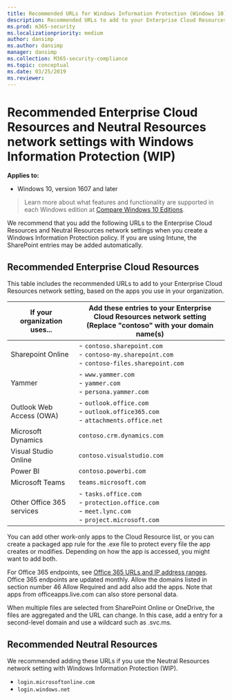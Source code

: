 ```yaml
---
title: Recommended URLs for Windows Information Protection (Windows 10)
description: Recommended URLs to add to your Enterprise Cloud Resources and Neutral Resources network settings, when used with Windows Information Protection (WIP).
ms.prod: m365-security
ms.localizationpriority: medium
author: dansimp
ms.author: dansimp
manager: dansimp
ms.collection: M365-security-compliance
ms.topic: conceptual
ms.date: 03/25/2019
ms.reviewer: 
---
```


# Recommended Enterprise Cloud Resources and Neutral Resources network settings with Windows Information Protection (WIP)

**Applies to:**

- Windows 10, version 1607 and later

>Learn more about what features and functionality are supported in each Windows edition at [Compare Windows 10 Editions](https://www.microsoft.com/WindowsForBusiness/Compare).

We recommend that you add the following URLs to the Enterprise Cloud Resources and Neutral Resources network settings when you create a Windows Information Protection policy. If you are using Intune, the SharePoint entries may be added automatically. 

## Recommended Enterprise Cloud Resources

This table includes the recommended URLs to add to your Enterprise Cloud Resources network setting, based on the apps you use in your organization.

|If your organization uses... |Add these entries to your Enterprise Cloud Resources network setting<br>(Replace "contoso" with your domain name(s)|
|-----------------------------|---------------------------------------------------------------------|
|Sharepoint Online |- `contoso.sharepoint.com`<br/>- `contoso-my.sharepoint.com`<br/>- `contoso-files.sharepoint.com` |
|Yammer |- `www.yammer.com`<br/>- `yammer.com`<br/>- `persona.yammer.com` |
|Outlook Web Access (OWA) |- `outlook.office.com`<br/>- `outlook.office365.com`<br/>- `attachments.office.net` |
|Microsoft Dynamics |`contoso.crm.dynamics.com` |
|Visual Studio Online |`contoso.visualstudio.com` |
|Power BI |`contoso.powerbi.com` |
|Microsoft Teams |`teams.microsoft.com` |
|Other Office 365 services |- `tasks.office.com`<br/>- `protection.office.com`<br/>- `meet.lync.com`<br/>- `project.microsoft.com` |

You can add other work-only apps to the Cloud Resource list, or you can create a packaged app rule for the .exe file to protect every file the app creates or modifies. Depending on how the app is accessed, you might want to add both.

For Office 365 endpoints, see [Office 365 URLs and IP address ranges](/office365/enterprise/urls-and-ip-address-ranges). 
Office 365 endpoints are updated monthly. 
Allow the domains listed in section number 46 Allow Required and add also add the apps. 
Note that apps from officeapps.live.com can also store personal data. 

When multiple files are selected from SharePoint Online or OneDrive, the files are aggregated and the URL can change. In this case, add a entry for a second-level domain and use a wildcard such as .svc.ms. 


## Recommended Neutral Resources
We recommended adding these URLs if you use the Neutral Resources network setting with Windows Information Protection (WIP).

- `login.microsoftonline.com`
- `login.windows.net`
